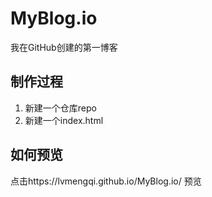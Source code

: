 # MyBlog.io
我在GitHub创建的第一博客
## 制作过程

1. 新建一个仓库repo
2. 新建一个index.html

## 如何预览
点击https://lvmengqi.github.io/MyBlog.io/ 预览
